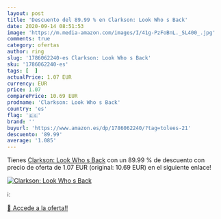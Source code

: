 ```yaml
---
layout: post
title: 'Descuento del 89.99 % en Clarkson: Look Who s Back'
date: 2020-09-14 08:51:53
image: 'https://m.media-amazon.com/images/I/41g-PzFoBnL._SL400_.jpg'
comments: true
category: ofertas
author: ring
slug: '1786062240-es Clarkson: Look Who s Back'
sku: '1786062240-es'
tags: [  ]
actualPrice: 1.07 EUR
currency: EUR
price: 1.07
comparePrice: 10.69 EUR
prodname: 'Clarkson: Look Who s Back'
country: 'es'
flag: '🇪🇸'
brand: ''
buyurl: 'https://www.amazon.es/dp/1786062240/?tag=tolees-21'
descuento: '89.99'
average: '1.085'
---
```


Tienes [Clarkson: Look Who s Back](https://www.amazon.es/dp/1786062240/?tag=tolees-21) con un 89.99 % de descuento con precio de oferta de 1.07 EUR (original: 10.69 EUR) en el siguiente enlace!

[![Clarkson: Look Who s Back](https://m.media-amazon.com/images/I/41g-PzFoBnL._SL400_.jpg)](https://www.amazon.es/dp/1786062240/?tag=tolees-21)

ℹ️:


[🛒 Accede a la oferta!!](https://www.amazon.es/dp/1786062240/?tag=tolees-21)
